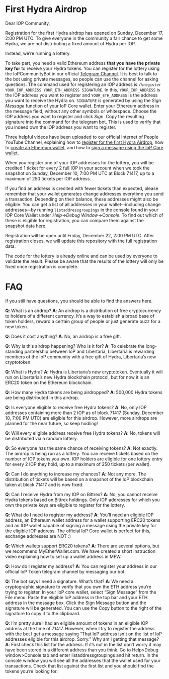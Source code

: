First Hydra Airdrop
===================

Dear IOP Community,

Registration for the first Hydra airdrop has opened on Sunday, December 17, 2:00 PM UTC. To give everyone in the community a fair chance to get some Hydra, we are not distributing a fixed amount of Hydra per IOP.

Instead, we’re running a lottery.

To take part, you need a valid Ethereum address **that you have the private key for** to receive your Hydra tokens. You can register for the lottery using the IoPCommunityBot in our official [Telegram Channel](https://t.me/IoPofficial). It is best to talk to the bot using private messages, so people can use the channel for asking questions. The command used for registering an IOP address is `/%register YOUR_IOP_ADDRESS YOUR_ETH_ADDRESS SIGNATURE`. In this, `YOUR_IOP_ADDRESS` is the IOP address you want to register and `YOUR_ETH_ADDRESS` is the address you want to receive the Hydra on. `SIGNATURE` is generated by using the *Sign Message* function of your IoP Core wallet. Enter your Ethereum address in the message field, without any other symbols or whitespace. Choose the IOP address you want to register and click *Sign*. Copy the resulting signature into the command for the telegram bot. This is used to verify that you indeed own the IOP address you want to register.

Three helpful videos have been uploaded to our official Internet of People YouTube Channel, explaining how to [register for the first Hydra Airdrop](https://youtu.be/hvMySKfQZ7Q), how to [create an Ethereum wallet](https://www.youtube.com/watch?v=C1GyuVrW0yU), and how to [sign a message using the IoP Core wallet](https://www.youtube.com/watch?v=T-b5injckQk&feature=youtu.be).

When you register one of your IOP addresses for the lottery, you will be credited 1 ticket for every 2 full IOP in your account when we took the snapshot on Sunday, December 10, 7:00 PM UTC at Block 71417, up to a maximum of 250 tickets per IOP address. 

If you find an address is credited with fewer tickets than expected, please remember that your wallet generates change addresses everytime you send a transaction. Depending on their balance, these addresses might also be eligible. You can get a list of all addresses in your wallet--including change addresses--by running `listaddressgroupings` in the console found in your IOP Core Wallet under *Help->Debug Window->Console*. To find out which of these is eligible for registration, you can compare them against the snapshot data [here](src/data/snapshot.json). 

Registration will be open until Friday, December 22, 2:00 PM UTC. After registration closes, we will update this repository with the full registration data. 

The code for the lottery is already online and can be used by everyone to validate the result. Please be aware that the results of the lottery will only be fixed once registration is complete.

# FAQ

If you still have questions, you should be able to find the answers here.

**Q**: What is an airdrop?
**A**: An airdrop is a distribution of free cryptocurrency to holders of a different currency. It’s a way to establish a broad base of token holders, reward a certain group of people or just generate buzz for a new token.

**Q**: Does it cost anything?
**A**: No, an airdrop is a free gift.

**Q**: Why is this airdrop happening? Who is it for?
**A**: To celebrate the long-standing partnership between IoP and Libertaria, Libertaria is rewarding members of the IoP community with a free gift of Hydra, Libertaria’s new cryptotoken.

**Q**: What is Hydra?
**A**: Hydra is Libertaria’s new cryptotoken. Eventually it will run on Libertaria’s new Hydra blockchain protocol, but for now it is an ERC20 token on the Ethereum blockchain.

**Q**: How many Hydra tokens are being airdropped?
**A**: 500,000 Hydra tokens are being distributed in this airdrop.

**Q**: Is everyone eligible to receive free Hydra tokens?
**A**: No, only IOP addresses containing more than 2 IOP as of block 71417 (Sunday, December 10, 7:00 PM UTC) are eligible for this airdrop. However, more airdrops are planned for the near future, so keep hodling!

**Q**: Will every eligible address receive free Hydra tokens?
**A**: No, tokens will be distributed via a random lottery.

**Q**: So everyone has the same chance of receiving tokens?
**A**: Not exactly. The airdrop is being run as a lottery. You can receive tickets based on the number of IOP tokens you own. IOP holders are eligible for one lottery entry for every 2 IOP they hold, up to a maximum of 250 tickets (per wallet).

**Q**: Can I do anything to increase my chances?
**A**: Not any more. The distribution of tickets will be based on a snapshot of the IoP blockchain taken at block 71417 and is now fixed.

**Q**: Can I receive Hydra from my IOP on Bittrex?
**A**: No, you cannot receive Hydra tokens based on Bittrex holdings. Only IOP addresses for which you own the private keys are eligible to register for the lottery.

**Q**: What do I need to register my address?
**A**: You’ll need an eligible IOP address, an Ethereum wallet address for a wallet supporting ERC20 tokens and an IOP wallet capable of signing a message using the private key for the eligible IOP address. The official IoP Core wallet is perfect for this, exchange addresses are NOT :)

**Q**: Which wallets support ERC20 tokens?
**A**: There are several options, but we recommend MyEtherWallet.com. We have created a short instruction video explaining how to set up a wallet address in MEW.

**Q**: How do I register my address?
**A**: You can register your address in our official IoP Token telegram channel by messaging our bot.

**Q**: The bot says I need a signature. What’s that?
**A**: We need a cryptographic signature to verify that you own the ETH address you’re trying to register. In your IoP core wallet, select “Sign Message” from the File menu. Paste the eligible IoP address in the top bar and your ETH address in the message box. Click the Sign Message button and the signature will be generated. You can use the Copy button to the right of the signature to copy it to the clipboard.

**Q**: I’m pretty sure I had an eligible amount of tokens in an eligible IOP address at the time of 71417. However, when I try to register the address with the bot I get a message saying “That IoP address isn't on the list of IoP addresses eligible for this airdrop. Sorry.” Why am i getting that message?
**A**: First check this list for the address. If it’s not in the list don’t worry it may have been stored in a different address than you think. Go to Help>Debug window>Console tab and enter listaddressgroupings and hit return. In the console window you will see all the addresses that the wallet used for your transactions. Check that list against the first list and you should find the tokens you’re looking for.